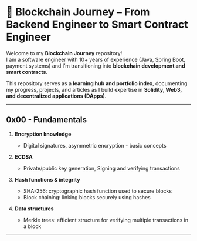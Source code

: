 # 🚀 Blockchain Journey – From Backend Engineer to Smart Contract Engineer

Welcome to my **Blockchain Journey** repository!  
I am a software engineer with 10+ years of experience (Java, Spring Boot, payment systems) and I’m transitioning into **blockchain development and smart contracts**.

This repository serves as a **learning hub and portfolio index**, documenting my progress, projects, and articles as I build expertise in **Solidity, Web3, and decentralized applications (DApps)**.

---

## 0x00 - Fundamentals

1. **Encryption knowledge**
    - Digital signatures, asymmetric encryption - basic concepts

2. **ECDSA**
    - Private/public key generation, Signing and verifying transactions

3. **Hash functions & integrity**
    - SHA-256: cryptographic hash function used to secure blocks
    - Block chaining: linking blocks securely using hashes

4. **Data structures**
    - Merkle trees: efficient structure for verifying multiple transactions in a block
---


